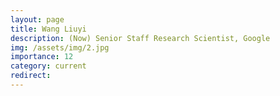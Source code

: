 ```yaml
---
layout: page
title: Wang Liuyi
description: (Now) Senior Staff Research Scientist, Google
img: /assets/img/2.jpg
importance: 12
category: current
redirect: 
---
```

